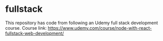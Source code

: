 # fullstack
This repository has code from following an Udemy full stack development course. Course link: https://www.udemy.com/course/node-with-react-fullstack-web-development/
